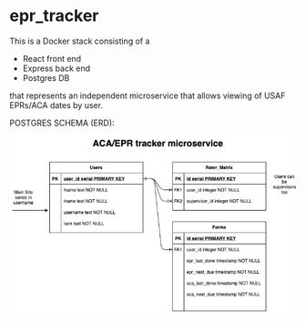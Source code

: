 # epr_tracker

This is a Docker stack consisting of a
* React front end
* Express back end
* Postgres DB 

that represents an independent microservice that allows viewing of USAF EPRs/ACA dates by user.

POSTGRES SCHEMA (ERD):

![Image of ERD](https://github.com/flash548/epr_tracker/blob/master/users.png)
